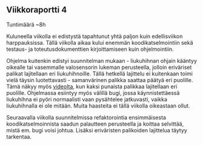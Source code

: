 ## Viikkoraportti 4

Tuntimäärä ~8h

Kuluneella viikolla ei edistystä tapahtunut yhtä paljon kuin edellisviikon harppauksissa. Tällä viikolla aikaa kului enemmän koodikatselmointiin sekä testaus- ja toteutusdokumenttien kirjoittamiseen kuin ohjelmointiin.

Ohjelma kuitenkin edistyi suunnitelman mukaan - liukuhihnan ohjain kääntyy oikealle tai vasemmalle valosensorin lukeman perusteella, jolloin eriväriset palikat lajitellaan eri liukuhihnoille. Tällä hetkellä lajittelu ei kuitenkaan toimi vielä täysin luotettavasti - samanvärinen palikka saattaa päätyä eri puolille. Tämä näkyy myös [videolta](https://www.dropbox.com/s/jcktb20et3ykc7r/File%208.1.2018%2018.47.58.mov?dl=0), kun kaksi punaista palikkaa lajitellaan eri puolille. Ohjelmassa esiintyy myös välillä bugi, jossa käynnistettäessä liukuhihna ei pyöri normaalisti vaan pysähtelee jatkuvasti, vaikka liukuhihnalla ei ole mitään. Muita haasteita ei tällä viikolla oikeastaan ollut.


Seuraavalla viikolla suunnitelmissa refaktorointia ensimmäisesta koodikatselmoinnista saadun palautteen perusteella ja koittaa selvittää, mistä em. bugi voisi johtua. Lisäksi eriväristen palikoiden lajittelua täytyy tarkentaa.